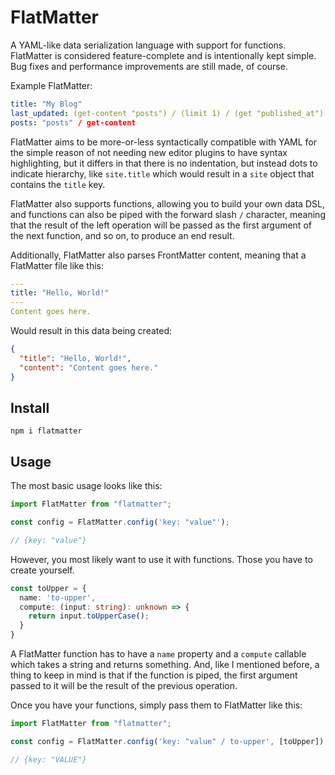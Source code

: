 # FlatMatter

A YAML-like data serialization language with support for functions. FlatMatter is considered feature-complete and is
intentionally kept simple. Bug fixes and performance improvements are still made, of course.

Example FlatMatter:

```yaml
title: "My Blog"
last_updated: (get-content "posts") / (limit 1) / (get "published_at") / (date "YYYY-mm-dd")
posts: "posts" / get-content
```

FlatMatter aims to be more-or-less syntactically compatible with YAML for the simple reason of not
needing new editor plugins to have syntax highlighting, but it differs in that there is no indentation,
but instead dots to indicate hierarchy, like `site.title` which would result in a `site` object that
contains the `title` key.

FlatMatter also supports functions, allowing you to build your own data DSL, and functions can also be piped with the
forward slash `/` character, meaning that the result of the left operation will be passed as the first argument
of the next function, and so on, to produce an end result.

Additionally, FlatMatter also parses FrontMatter content, meaning that a FlatMatter file like this:

```yaml
---
title: "Hello, World!"
---
Content goes here.
```

Would result in this data being created:

```json
{
  "title": "Hello, World!",
  "content": "Content goes here."
}
```

## Install

```shell
npm i flatmatter
```

## Usage

The most basic usage looks like this:

```typescript
import FlatMatter from "flatmatter";

const config = FlatMatter.config('key: "value"');

// {key: "value"}
```

However, you most likely want to use it with functions. Those you have to create yourself.

```typescript
const toUpper = {
  name: 'to-upper',
  compute: (input: string): unknown => {
    return input.toUpperCase();
  }
}
```

A FlatMatter function has to have a `name` property and a `compute` callable which takes a string and returns something. And,
like I mentioned before, a thing to keep in mind is that if the function is piped, the first argument passed to it will be
the result of the previous operation.

Once you have your functions, simply pass them to FlatMatter like this:

```typescript
import FlatMatter from "flatmatter";

const config = FlatMatter.config('key: "value" / to-upper', [toUpper]);

// {key: "VALUE"}
```
